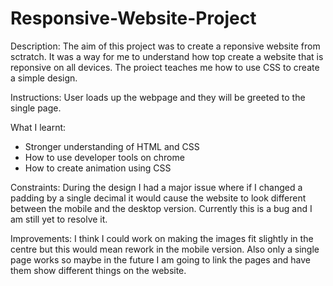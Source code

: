 # Responsive-Website-Project

Description: The aim of this project was to create a reponsive website from sctratch. It was a way for me to understand how top create a website that is reponsive on all devices. The proiect teaches me how to use CSS to create a simple design. 

Instructions: User loads up the webpage and they will be greeted to the single page. 

What I learnt:
- Stronger understanding of HTML and CSS
- How to use developer tools on chrome
- How to create animation using CSS


Constraints: During the design I had a major issue where if I changed a padding by a single decimal it would cause the website to look different between the mobile and the desktop version. Currently this is a bug and I am still yet to resolve it.

Improvements: I think I could work on making the images fit slightly in the centre but this would mean rework in the mobile version. Also only a single page works so maybe in the future I am going to link the pages and have them show different things on the website.
